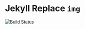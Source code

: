 # Jekyll Replace `img`

[![Build Status](https://travis-ci.org/qwtel/jekyll-replace-img.svg?branch=master)](https://travis-ci.org/qwtel/jekyll-replace-img)

<!-- A Jekyll plugin to convert relative links to Markdown files to their rendered equivalents.

## What it does

Let's say you have a link like this in a Markdown file:

```
[foo](bar.md)
```

While that would render as a valid link on GitHub.com, it would not be a valid link on Pages. Instead, this plugin converts that link to:

```
[foo](bar.html)
```

It even work with pages with custom permalinks. If you have `bar.md` with the following:

```
---
permalink: /bar/
---

# bar
```

Then `[foo](bar.md)` will render as `[foo](/bar/)`.

The default Jekyll's configuration `permalink: pretty` in the `_config.yaml`
file removes the `.html` extensions from the generated links.

## Why

Because Markdown files rendered by GitHub Pages should behave similar to Markdown files rendered on GitHub.com

## Usage

1. Add the following to your site's Gemfile:

  ```ruby
  gem 'jekyll-relative-links'
  ```

2. Add the following to your site's config file:

  ```yml
  plugins:
    - jekyll-relative-links
  ```
  Note: If you are using a Jekyll version less than 3.5.0, use the `gems` key instead of `plugins`.

## Configuration

You can configure this plugin in `_config.yml` under the `relative_links` key. This is optional and defaults to:

```yml
relative_links:
  enabled:     true
  collections: false
```

### Excluding files

To exclude specific directories and/or files:

```yml
relative_links:
  exclude:
    - directory
    - file.md
```

### Processing Collections

Setting the `collections` option to `true` enables relative links from collection items (including posts).

Assuming this structure

~~~
├── _my_collection
│   ├── some_doc.md
│   └── some_subdir
│       └── another_doc.md
├── _config.yml
└── index.md
~~~

the following will work:

File | Link
-|-
`index.md` | `[Some Doc](_my_collection/some_doc.md)`
`index.md` | `[Another Doc](_my_collection/some_subdir/another_doc.md)`
`_my_collection/some_doc.md` | `[Index](../index.md)`
`_my_collection/some_doc.md` | `[Another Doc](some_subdir/another_doc.md)`
`_my_collection/some_subdir/another_doc.md` | `[Index](../../index.md)`
`_my_collection/some_subdir/another_doc.md` | `[Some Doc](../some_doc.md)`


### Disabling

Even if the plugin is enabled (e.g., via the `:jekyll_plugins` group in your Gemfile) you can disable it by setting the `enabled` key to `false`. -->

